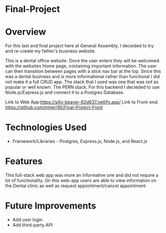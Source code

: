 # Final-Project
# Overview

For this last and final project here at General Assembly, I deceided to try and re-create my father's business website.

This is a dental office website. Once the user enters they will be welcomed with the websites Home page, containing important information. The user can then transition between pages with a stick nav bar at the top. Since this was a dental business and is more informational rather than functional I did not make it a full CRUD app. The stack that I used was one that was not as popular or well known. The PERN stack. For this backend I decieded to use Node.js/Express.js and connect it to a Postgres Database.

Link to Web App:https://silly-beaver-62d637.netlify.app/
Link to Front-end: https://github.com/mherr95/Final-Project-Front

# Technologies Used

* Framework/Libraries - Postgres, Express.js, Node.js, and React.js

# Features
This full-stack web app was more an informative one and did not require a lot of functionality. 
On this web-app users are able to view information on the Dental clinic as well as request appointment/cancel appointment


# Future Improvements
* Add user login
* Add third-party API
